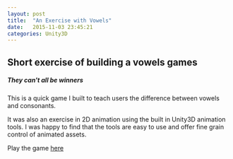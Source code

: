 ```yaml
---
layout: post
title:  "An Exercise with Vowels"
date:   2015-11-03 23:45:21
categories: Unity3D
---
```


## Short exercise of building a vowels games

##### They can't all be winners

This is a quick game I built to teach users the difference between vowels and consonants.

It was also an exercise in 2D animation using the built in Unity3D animation tools. I was happy to find that the tools are easy to use and offer fine grain control of animated assets.

Play the game [here](../_games/Vowels/vowels.html)
